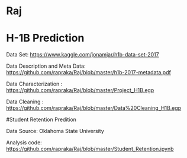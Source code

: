 # Raj

# H-1B Prediction

Data Set: https://www.kaggle.com/jonamjar/h1b-data-set-2017

Data Description and Meta Data: https://github.com/rapraka/Raj/blob/master/h1b-2017-metadata.pdf

Data Characterization : https://github.com/rapraka/Raj/blob/master/Project_H1B.egp

Data Cleaning : https://github.com/rapraka/Raj/blob/master/Data%20Cleaning_H1B.egp










#Student Retention Predition 

Data Source: Oklahoma State University

Analysis code: https://github.com/rapraka/Raj/blob/master/Student_Retention.ipynb


